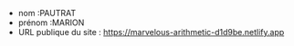 - nom :PAUTRAT
- prénom :MARION
- URL publique du site : https://marvelous-arithmetic-d1d9be.netlify.app                    